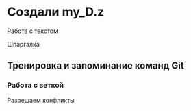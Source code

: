 # Создали my_D.z

Работа с текстом

Шпаргалка

## Тренировка и запоминание команд Git

### Работа с веткой

Разрешаем конфликты
